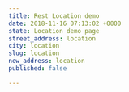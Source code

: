 ```yaml
---
title: Rest Location demo
date: 2018-11-16 07:13:02 +0000
state: Location demo page
street_address: location
city: location
slug: location
new_address: location
published: false

---
```

